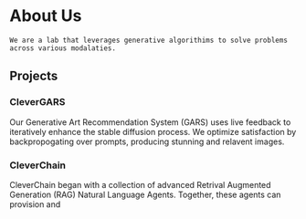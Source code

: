 # About Us
```We are a lab that leverages generative algorithims to solve problems across various modalaties.```

## Projects
### CleverGARS
Our Generative Art Recommendation System (GARS) uses live feedback to iteratively enhance the stable diffusion process. 
We optimize satisfaction by backpropogating over prompts, producing stunning and relavent images.

### CleverChain
CleverChain began with a collection of advanced Retrival Augmented Generation (RAG) Natural Language Agents. Together, these agents can provision and 
